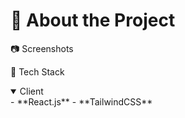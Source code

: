 # 🌟 About the Project

📷 Screenshots


👾 Tech Stack
<details open>
<summary>Client</summary>
- **React.js**
- **TailwindCSS**
</details>

